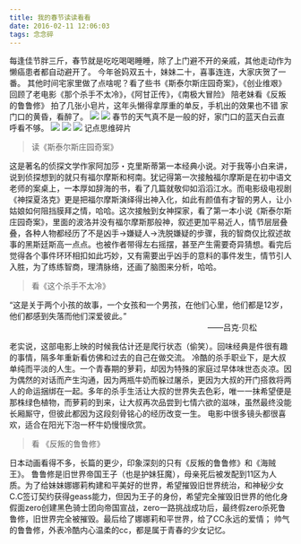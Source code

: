 ```yaml
---
title: 我的春节读读看看
date: 2016-02-11 12:06:03
tags: 念念碎
---
```

每逢佳节胖三斤，春节就是吃吃喝喝睡睡，除了上门避不开的亲戚，其他走动作为懒癌患者都自动避开了。
今年爸妈双五十，妹妹二十，喜事连连，大家庆贺了一番。
其他时间宅家里做了点啥呢？看了些书《斯泰尔斯庄园奇案》，《创业维艰》
回顾了老电影《那个杀手不太冷》，《阿甘正传》，《南极大冒险》
陪老妹看《反叛的鲁鲁修》
拍了几张小皂片，这年头懒得拿厚重的单反，手机出的效果也不错
家门口的黄昏，看醉了。
![](http://imglf2.nosdn.127.net/img/OEk2MWpuSjk0Rkx6MllBdTNhOHhHMUpEVHYzbDhBOFdidmhRTFNGWVhibFoxdm8xSlBKdkZRPT0.jpg?imageView&thumbnail=1680x0&quality=96&stripmeta=0&type=jpg)
![](http://cdn.monniya.com/spring-festival-read-1.jpg )
春节的天气真不是一般的好，家门口的蓝天白云直呼看不够。
<img src="http://imglf2.nosdn.127.net/img/OEk2MWpuSjk0RkpRNXJhVnJUN25ibTNmeC9hN0k3VVZkNG15TjF0cVU0a1NJVDYzV2tXdXR3PT0.jpg?imageView&thumbnail=1680x0&quality=96&stripmeta=0&type=jpg" />
<img src="http://imglf1.nosdn.127.net/img/OEk2MWpuSjk0RktpZ1MwczFlc0xJR3FxSWRXcnRVQmhDSFJHRnJiOWdFeXFzRzloSTZmZlJRPT0.jpg?imageView&thumbnail=1680x0&quality=96&stripmeta=0&type=jpg" />
<img src="http://imglf.nosdn.127.net/img/OEk2MWpuSjk0Rkptb1FaRExualJJamJVNnMxTEVNVm1jYkk1QWpMZjJyY2grS3BUK055VmFBPT0.jpg?imageView&thumbnail=1680x0&quality=96&stripmeta=0&type=jpg" />
记点思维碎片
>读《斯泰尔斯庄园奇案》

这是著名的侦探文学作家阿加莎・克里斯蒂第一本经典小说。对于我等小白来讲，说到侦探想到的就只有福尔摩斯和柯南。犹记得第一次接触福尔摩斯是在初中语文老师的案桌上，一本厚如辞海的书，看了几篇就敬仰如滔滔江水。而电影级电视剧《神探夏洛克》更是把福尔摩斯演绎得出神入化，如此有颜值有才智的男人，让小姑娘如何阻挡膜拜之情，哈哈。这次接触到女神探家，看了第一本小说《斯泰尔斯庄园奇案》，里面的波洛并没有福尔摩斯那般神，叙述更加平易近人，情节层层叠叠，各种人物都经历了不是凶手->嫌疑人->洗脱嫌疑的步骤，我的智商仅比叙述故事的黑斯廷斯高一点点。也被作者带得左右摇摆，甚至产生需要奇异猜想。看完后觉得各个事件环环相扣如此巧妙，又有需要出乎凶手的意料的事件发生，情节引人入胜，为了练练智商，理清脉络，还画了脑图来分析，哈哈。

>看《这个杀手不太冷》

“这是关于两个小孩的故事，一个女孩和一个男孩，在他们心里，他们都是12岁，他们都感到失落而他们深爱彼此。” 
　　　　　　　　　　　　　　　　　　　　　　　　　 ——吕克·贝松

老实说，这部电影上映的时候我估计还是爬行状态（偷笑）。回味经典是件很有趣的事情，隔多年重新看仿佛和过去的自己在做交流。
冷酷的杀手职业下，是大叔单纯而平淡的人生。一个青春期的萝莉，却因为特殊的家庭过早体味世态炎凉。因为偶然的对话而产生沟通，因为两瓶牛奶而躲过屠杀，更因为大叔的开门搭救将两人的命运捆绑在一起。多年的杀手生活让大叔的世界失去色彩，唯一一抹希望便是那株绿色植物，而萝莉的到来，让大叔再次品尝到七情六欲的滋味，虽然最终没能长厢厮守，但彼此都因为这段刻骨铭心的经历改变一生。
电影中很多镜头都很喜欢，适合在阳光下泡一杯牛奶慢慢欣赏。

>看 《反叛的鲁鲁修》

日本动画看得不多，长篇的更少，印象深刻的只有《反叛的鲁鲁修》和《海贼王》。
鲁鲁修是旧世界帝国王子（也是护妹狂魔），母亲死后被发配到11区为人质。为了给妹妹娜娜莉构建和平美好的世界，希望摧毁旧世界统治，和神秘少女C.C签订契约获得geass能力，但因为王子的身份，希望完全摧毁旧世界的他化身假面zero创建黑色骑士团向帝国宣战，zero一路挑战成功后，最终假zero杀死鲁鲁修，旧世界完全被摧毁。最后给了娜娜莉和平世界，给了CC永远的爱情；
帅气的鲁鲁修，外表冷酷内心温柔的cc，都是属于青春的少女记忆。